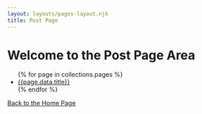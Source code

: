 ```yaml
---
layout: layouts/pages-layout.njk
title: Post Page
---
```


# Welcome to the Post Page Area

<ul>
{% for page in collections.pages %}
<li><a href="{{page.url}}">{{page.data.title}}</a></li>
{% endfor %}
</ul>

<a href="">Back to the Home Page</a>
